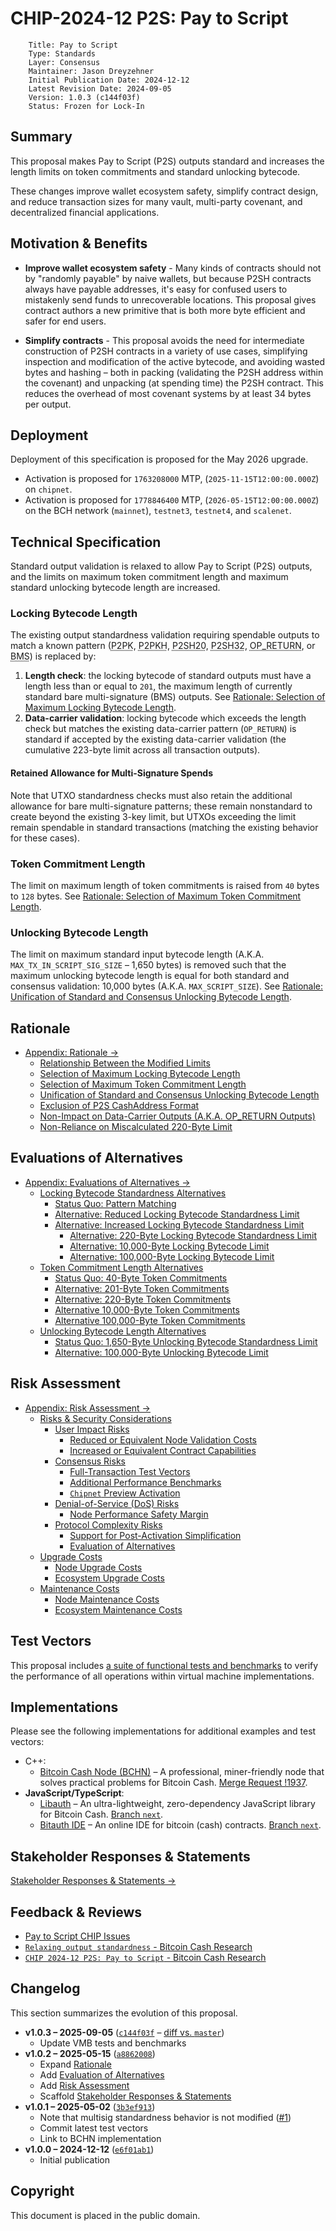 # CHIP-2024-12 P2S: Pay to Script

        Title: Pay to Script
        Type: Standards
        Layer: Consensus
        Maintainer: Jason Dreyzehner
        Initial Publication Date: 2024-12-12
        Latest Revision Date: 2024-09-05
        Version: 1.0.3 (c144f03f)
        Status: Frozen for Lock-In

## Summary

This proposal makes Pay to Script (P2S) outputs standard and increases the length limits on token commitments and standard unlocking bytecode.

These changes improve wallet ecosystem safety, simplify contract design, and reduce transaction sizes for many vault, multi-party covenant, and decentralized financial applications.

## Motivation & Benefits

- **Improve wallet ecosystem safety** - Many kinds of contracts should not by "randomly payable" by naive wallets, but because P2SH contracts always have payable addresses, it's easy for confused users to mistakenly send funds to unrecoverable locations. This proposal gives contract authors a new primitive that is both more byte efficient and safer for end users.

- **Simplify contracts** - This proposal avoids the need for intermediate construction of P2SH contracts in a variety of use cases, simplifying inspection and modification of the active bytecode, and avoiding wasted bytes and hashing – both in packing (validating the P2SH address within the covenant) and unpacking (at spending time) the P2SH contract. This reduces the overhead of most covenant systems by at least 34 bytes per output.

## Deployment

Deployment of this specification is proposed for the May 2026 upgrade.

- Activation is proposed for `1763208000` MTP, (`2025-11-15T12:00:00.000Z`) on `chipnet`.
- Activation is proposed for `1778846400` MTP, (`2026-05-15T12:00:00.000Z`) on the BCH network (`mainnet`), `testnet3`, `testnet4`, and `scalenet`.

## Technical Specification

Standard output validation is relaxed to allow Pay to Script (P2S) outputs, and the limits on maximum token commitment length and maximum standard unlocking bytecode length are increased.

### Locking Bytecode Length

The existing output standardness validation requiring spendable outputs to match a known pattern (<abbr title="Pay to Public Key">P2PK</abbr>, <abbr title="Pay to Public Key Hash">P2PKH</abbr>, <abbr title="Pay to Script Hash (20 bytes)">P2SH20</abbr>, <abbr title="Pay to Script Hash (32 bytes)">P2SH32</abbr>, <abbr title="Data-Carrier Outputs (A.K.A. OP_RETURN Outputs)">OP_RETURN</abbr>, or <abbr title="Bare Multi-Signature">BMS</abbr>) is replaced by:

1. **Length check**: the locking bytecode of standard outputs must have a length less than or equal to `201`, the maximum length of currently standard bare multi-signature (BMS) outputs. See [Rationale: Selection of Maximum Locking Bytecode Length](rationale.md#selection-of-maximum-locking-bytecode-length).
2. **Data-carrier validation**: locking bytecode which exceeds the length check but matches the existing data-carrier pattern (`OP_RETURN`) is standard if accepted by the existing data-carrier validation (the cumulative 223-byte limit across all transaction outputs).

#### Retained Allowance for Multi-Signature Spends

Note that UTXO standardness checks must also retain the additional allowance for bare multi-signature patterns; these remain nonstandard to create beyond the existing 3-key limit, but UTXOs exceeding the limit remain spendable in standard transactions (matching the existing behavior for these cases).

### Token Commitment Length

The limit on maximum length of token commitments is raised from `40` bytes to `128` bytes. See [Rationale: Selection of Maximum Token Commitment Length](rationale.md#selection-of-maximum-token-commitment-length).

### Unlocking Bytecode Length

The limit on maximum standard input bytecode length (A.K.A. `MAX_TX_IN_SCRIPT_SIG_SIZE` – 1,650 bytes) is removed such that the maximum unlocking bytecode length is equal for both standard and consensus validation: 10,000 bytes (A.K.A. `MAX_SCRIPT_SIZE`). See [Rationale: Unification of Standard and Consensus Unlocking Bytecode Length](rationale.md#unification-of-standard-and-consensus-unlocking-bytecode-length).

## Rationale

- [Appendix: Rationale &rarr;](rationale.md#rationale)
  - [Relationship Between the Modified Limits](rationale.md#relationship-between-the-modified-limits)
  - [Selection of Maximum Locking Bytecode Length](rationale.md#selection-of-maximum-locking-bytecode-length)
  - [Selection of Maximum Token Commitment Length](rationale.md#selection-of-maximum-token-commitment-length)
  - [Unification of Standard and Consensus Unlocking Bytecode Length](rationale.md#unification-of-standard-and-consensus-unlocking-bytecode-length)
  - [Exclusion of P2S CashAddress Format](rationale.md#exclusion-of-p2s-cashaddress-format)
  - [Non-Impact on Data-Carrier Outputs (A.K.A. OP_RETURN Outputs)](rationale.md#non-impact-on-data-carrier-outputs-aka-op_return-outputs)
  - [Non-Reliance on Miscalculated 220-Byte Limit](#non-reliance-on-miscalculated-220-byte-limit)

## Evaluations of Alternatives

- [Appendix: Evaluations of Alternatives &rarr;](alternatives.md#evaluation-of-alternatives)
  - [Locking Bytecode Standardness Alternatives](alternatives.md#locking-bytecode-standardness-alternatives)
    - [Status Quo: Pattern Matching](alternatives.md#status-quo-pattern-matching)
    - [Alternative: Reduced Locking Bytecode Standardness Limit](alternatives.md#alternative-reduced-locking-bytecode-standardness-limit)
    - [Alternative: Increased Locking Bytecode Standardness Limit](alternatives.md#alternative-increased-locking-bytecode-standardness-limit)
      - [Alternative: 220-Byte Locking Bytecode Standardness Limit](alternatives.md#alternative-220-byte-locking-bytecode-standardness-limit)
      - [Alternative: 10,000-Byte Locking Bytecode Limit](alternatives.md#alternative-10000-byte-locking-bytecode-limit)
      - [Alternative: 100,000-Byte Locking Bytecode Limit](alternatives.md#alternative-100000-byte-locking-bytecode-limit)
  - [Token Commitment Length Alternatives](alternatives.md#token-commitment-length-alternatives)
    - [Status Quo: 40-Byte Token Commitments](alternatives.md#status-quo-40-byte-token-commitments)
    - [Alternative: 201-Byte Token Commitments](alternatives.md#alternative-201-byte-token-commitments)
    - [Alternative: 220-Byte Token Commitments](alternatives.md#alternative-220-byte-token-commitments)
    - [Alternative 10,000-Byte Token Commitments](alternatives.md#alternative-10000-byte-token-commitments)
    - [Alternative 100,000-Byte Token Commitments](alternatives.md#alternative-100000-byte-token-commitments)
  - [Unlocking Bytecode Length Alternatives](alternatives.md#unlocking-bytecode-length-alternatives)
    - [Status Quo: 1,650-Byte Unlocking Bytecode Standardness Limit](alternatives.md#status-quo-1650-byte-unlocking-bytecode-standardness-limit)
    - [Alternative: 100,000-Byte Unlocking Bytecode Limit](alternatives.md#alternative-100000-byte-unlocking-bytecode-limit)

## Risk Assessment

- [Appendix: Risk Assessment &rarr;](risk-assessment.md#risk-assessment)
  - [Risks \& Security Considerations](risk-assessment.md#risks--security-considerations)
    - [User Impact Risks](risk-assessment.md#user-impact-risks)
      - [Reduced or Equivalent Node Validation Costs](risk-assessment.md#reduced-or-equivalent-node-validation-costs)
      - [Increased or Equivalent Contract Capabilities](risk-assessment.md#increased-or-equivalent-contract-capabilities)
    - [Consensus Risks](risk-assessment.md#consensus-risks)
      - [Full-Transaction Test Vectors](risk-assessment.md#full-transaction-test-vectors)
      - [Additional Performance Benchmarks](risk-assessment.md#additional-performance-benchmarks)
      - [`Chipnet` Preview Activation](risk-assessment.md#chipnet-preview-activation)
    - [Denial-of-Service (DoS) Risks](risk-assessment.md#denial-of-service-dos-risks)
      - [Node Performance Safety Margin](risk-assessment.md#node-performance-safety-margin)
    - [Protocol Complexity Risks](risk-assessment.md#protocol-complexity-risks)
      - [Support for Post-Activation Simplification](risk-assessment.md#support-for-post-activation-simplification)
      - [Evaluation of Alternatives](risk-assessment.md#evaluation-of-alternatives)
  - [Upgrade Costs](risk-assessment.md#upgrade-costs)
    - [Node Upgrade Costs](risk-assessment.md#node-upgrade-costs)
    - [Ecosystem Upgrade Costs](risk-assessment.md#ecosystem-upgrade-costs)
  - [Maintenance Costs](risk-assessment.md#maintenance-costs)
    - [Node Maintenance Costs](risk-assessment.md#node-maintenance-costs)
    - [Ecosystem Maintenance Costs](risk-assessment.md#ecosystem-maintenance-costs)

## Test Vectors

This proposal includes [a suite of functional tests and benchmarks](./vmb_tests/) to verify the performance of all operations within virtual machine implementations.

## Implementations

Please see the following implementations for additional examples and test vectors:

- C++:
  - [Bitcoin Cash Node (BCHN)](https://bitcoincashnode.org/) – A professional, miner-friendly node that solves practical problems for Bitcoin Cash. [Merge Request !1937](https://gitlab.com/bitcoin-cash-node/bitcoin-cash-node/-/merge_requests/1937).
- **JavaScript/TypeScript**:
  - [Libauth](https://github.com/bitauth/libauth) – An ultra-lightweight, zero-dependency JavaScript library for Bitcoin Cash. [Branch `next`](https://github.com/bitauth/libauth/tree/next).
  - [Bitauth IDE](https://github.com/bitauth/bitauth-ide) – An online IDE for bitcoin (cash) contracts. [Branch `next`](https://github.com/bitauth/bitauth-ide/tree/next).

## Stakeholder Responses & Statements

[Stakeholder Responses & Statements &rarr;](./stakeholders.md)

## Feedback & Reviews

- [Pay to Script CHIP Issues](https://github.com/bitjson/bch-p2s/issues)
- [`Relaxing output standardness` - Bitcoin Cash Research](https://bitcoincashresearch.org/t/relaxing-output-standardness/1391)
- [`CHIP 2024-12 P2S: Pay to Script` - Bitcoin Cash Research](https://bitcoincashresearch.org/t/chip-2024-12-p2s-pay-to-script/1451)

## Changelog

This section summarizes the evolution of this proposal.

- **v1.0.3 – 2025-09-05** ([`c144f03f`](https://github.com/bitjson/bch-p2s/commit/c144f03fe11b6de0e924b2285b355370d0e658b8) – [diff vs. `master`](https://github.com/bitjson/bch-p2s/compare/c144f03fe11b6de0e924b2285b355370d0e658b8...master))
  - Update VMB tests and benchmarks
- **v1.0.2 – 2025-05-15** ([`a8862008`](https://github.com/bitjson/bch-p2s/commit/a8862008fa2d57abf206e98c1fd7032aa46052b4))
  - Expand [Rationale](./rationale.md)
  - Add [Evaluation of Alternatives](./alternatives.md)
  - Add [Risk Assessment](./risk-assessment.md)
  - Scaffold [Stakeholder Responses & Statements](./stakeholders.md)
- **v1.0.1 – 2025-05-02** ([`3b3ef913`](https://github.com/bitjson/bch-p2s/commit/3b3ef91394ad4980bec63b471f6940e6cf17ef02))
  - Note that multisig standardness behavior is not modified ([#1](https://github.com/bitjson/bch-p2s/issues/1))
  - Commit latest test vectors
  - Link to BCHN implementation
- **v1.0.0 – 2024-12-12** ([`e6f01ab1`](https://github.com/bitjson/bch-p2s/commit/e6f01ab1266969e4d8ddec82615517b4864b23dc))
  - Initial publication

## Copyright

This document is placed in the public domain.
